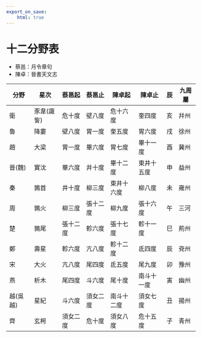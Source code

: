 ```yaml
---
export_on_save:
    html: true
---
```


# 十二分野表
- 蔡邕：月令章句
- 陳卓：晉書天文志

分野|星次|蔡邕起|蔡邕止|陳卓起|陳卓止|辰|九周屬
--|--|--|--|--|--|--|--
衛|豕韋(諏訾)|危十度|壁八度|危十六度|奎四度|亥|幷州
魯|降婁|壁八度|胃一度|奎五度|胃六度|戌|徐州
趙|大梁|胃一度|畢六度|胃七度|畢十一度|酉|冀州
晉(魏)|實沈|畢六度|井十度|畢十二度|東井十五度|申|益州
秦|鶉首|井十度|柳三度|東井十六度|柳八度|未|雍州
周|鶉火|柳三度|張十二度|柳九度|張十六度|午|三河
楚|鶉尾|張十二度|軫六度|張十七度|軫十一度|巳|荊州
鄭|壽星|軫六度|亢八度|軫十二度|氐四度|辰|兗州
宋|大火|亢八度|尾四度|氐五度|尾九度|卯|豫州
燕|析木|尾四度|斗六度|尾十度|南斗十一度|寅|幽州
越(吳越)|星紀|斗六度|須女二度|南斗十二度|須女七度|丑|揚州
齊|玄枵|須女二度|危十度|須女八度|危十五度|子|青州